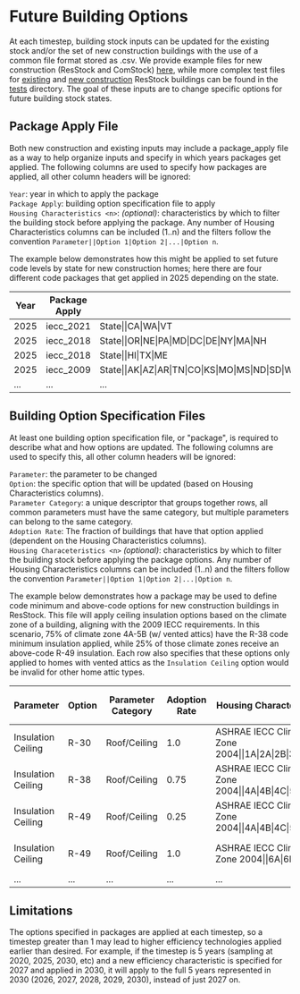 # Future Building Options
At each timestep, building stock inputs can be updated for the existing stock and/or the set of new construction buildings with the use of a common file format stored as .csv. We provide example files for new construction (ResStock and ComStock) [here](https://github.com/NREL/buildstock-projections/tree/main/resources/inputs), while more complex test files for [existing](https://github.com/NREL/buildstock-projections/tree/main/tests/test_files/project_CA/existing) and [new construction](https://github.com/NREL/buildstock-projections/tree/main/tests/test_files/project_CA/new_construction) ResStock buildings can be found in the [tests](https://github.com/NREL/buildstock-projections/tree/main/tests/test_files/project_CA) directory. The goal of these inputs are to change specific options for future building stock states.

## Package Apply File
Both new construction and existing inputs may include a package_apply file as a way to help organize inputs and specify in which years packages get applied. The following columns are used to specify how packages are applied, all other column headers will be ignored:

`Year`: year in which to apply the package  
`Package Apply`:  building option specification file to apply  
`Housing Characteristics <n>`: *(optional)*: characteristics by which to filter the building stock before applying the package. Any number of Housing Characteristics columns can be included (1..n) and the filters follow the convention `Parameter||Option 1|Option 2|...|Option n`.


The example below demonstrates how this might be applied to set future code levels by state for new construction homes; here there are four different code packages that get applied in 2025 depending on the state.

| Year        | Package Apply    | Housing Characteristics 1   | 
| ----------- | ----------- | -----------       | 
| 2025          | iecc_2021     | State\|\|CA\|WA\|VT           | 
| 2025   | iecc_2018    | State\|\|OR\|NE\|PA\|MD\|DC\|DE\|NY\|MA\|NH           | 
| 2025   | iecc_2018    | State\|\|HI\|TX\|ME         | 
| 2025   | iecc_2009    | State\|\|AK\|AZ\|AR\|TN\|CO\|KS\|MO\|MS\|ND\|SD\|WY\|MT\|ID\|NV\|UT\|NM\|OK\|MN\|IA\|LA\|WI\|IL\|MI\|IN\|OH\|KY\|AL\|GA\|FL\|SC\|NC\|VA\|WV\|NJ\|CT\|RI         | 
| ...         | ...         | ...               | 

## Building Option Specification Files
At least one building option specification file, or "package", is required to describe what and how options are updated. The following columns are used to specify this, all other column headers will be ignored:

`Parameter`: the parameter to be changed  
`Option`:  the specific option that will be updated (based on Housing Characteristics columns).  
`Parameter Category`: a unique descriptor that groups together rows, all common parameters must have the same category, but multiple parameters can belong to the same category.  
`Adoption Rate`: The fraction of buildings that have that option applied (dependent on the Housing Characteristics columns).  
`Housing Characeteristics <n>` *(optional)*: characteristics by which to filter the building stock before applying the package options. Any number of Housing Characteristics columns can be included (1..n) and the filters follow the convention `Parameter||Option 1|Option 2|...|Option n`.

The example below demonstrates how a package may be used to define code minimum and above-code options for new construction buildings in ResStock. This file will apply ceiling insulation options based on the climate zone of a building, aligning with the 2009 IECC requirements. In this scenario, 75% of climate zone 4A-5B (w/ vented attics) have the R-38 code minimum insulation applied, while 25% of those climate zones receive an above-code R-49 insulation. Each row also specifies that these options only applied to homes with vented attics as the `Insulation Ceiling` option would be invalid for other home attic types. 

| Parameter         | Option        | Parameter Category    | Adoption Rate | Housing Characteristics 1                                 |Housing Characteristics 2  |
| -----------       | -----------   | -----------           | -----------   | -----------                                               |-----------                |
| Insulation Ceiling| R-30          | Roof/Ceiling          | 1.0           | ASHRAE IECC Climate Zone 2004\|\|1A\|2A\|2B\|3A\|3B\|3C   | Geometry Attic Type\|\|Vented Attic |
| Insulation Ceiling| R-38          | Roof/Ceiling          | 0.75          | ASHRAE IECC Climate Zone 2004\|\|4A\|4B\|4C\|5A\|5B       | Geometry Attic Type\|\|Vented Attic |
| Insulation Ceiling| R-49          | Roof/Ceiling          | 0.25          | ASHRAE IECC Climate Zone 2004\|\|4A\|4B\|4C\|5A\|5B       | Geometry Attic Type\|\|Vented Attic |
| Insulation Ceiling| R-49          | Roof/Ceiling          | 1.0           | ASHRAE IECC Climate Zone 2004\|\|6A\|6B\|7A\|7B           | Geometry Attic Type\|\|Vented Attic |
| ...               | ...           | ...                   | ...           | ...                                                       | ...           | 

## Limitations
The options specified in packages are applied at each timestep, so a timestep greater than 1 may lead to higher efficiency technologies applied earlier than desired. For example, if the timestep is 5 years (sampling at 2020, 2025, 2030, etc) and a new efficiency characteristic is specified for 2027 and applied in 2030, it will apply to the full 5 years represented in 2030 (2026, 2027, 2028, 2029, 2030), instead of just 2027 on.

